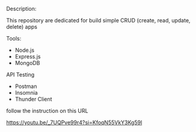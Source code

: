 Description:

This repository are dedicated for build simple CRUD (create, read, update, delete) apps 

Tools:
- Node.js
- Express.js
- MongoDB

API Testing
- Postman
- Insomnia
- Thunder Client

follow the instruction on this URL

https://youtu.be/_7UQPve99r4?si=KfoqN55VkY3Kg59l
